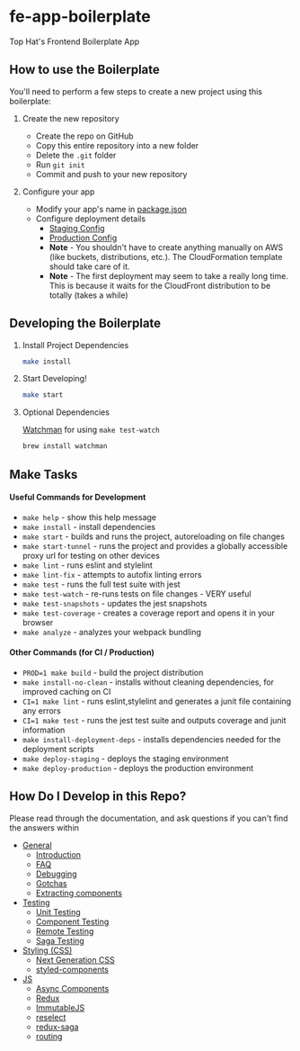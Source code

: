 # fe-app-boilerplate
Top Hat's Frontend Boilerplate App

## How to use the Boilerplate

You'll need to perform a few steps to create a new project using this boilerplate:

1. Create the new repository
    - Create the repo on GitHub
    - Copy this entire repository into a new folder
    - Delete the `.git` folder
    - Run `git init`
    - Commit and push to your new repository

1. Configure your app
    - Modify your app's name in [package.json](./package.json)
    - Configure deployment details 
        - [Staging Config](./internals/deployment/staging-config.sh)
        - [Production Config](./internals/deployment/production-config.sh)
        - **Note** - You shouldn't have to create anything manually on AWS (like buckets, distributions, etc.). The CloudFormation template should take care of it.
        - **Note** - The first deployment may seem to take a really long time. This is because it waits for the CloudFront distribution to be totally (takes a while)

## Developing the Boilerplate

1. Install Project Dependencies
    
    ```bash
    make install
    ```

1. Start Developing!

    ```bash
    make start
    ```

1. Optional Dependencies

    [Watchman](https://facebook.github.io/watchman/) for using `make test-watch`
    
    ```bash
    brew install watchman
    ```


## Make Tasks
#### Useful Commands for Development

- `make help` - show this help message
- `make install` - install dependencies
- `make start` - builds and runs the project, autoreloading on file changes
- `make start-tunnel` - runs the project and provides a globally accessible proxy url for testing on other devices
- `make lint` - runs eslint and stylelint
- `make lint-fix` - attempts to autofix linting errors
- `make test` - runs the full test suite with jest
- `make test-watch` - re-runs tests on file changes - VERY useful
- `make test-snapshots` - updates the jest snapshots
- `make test-coverage` - creates a coverage report and opens it in your browser
- `make analyze` - analyzes your webpack bundling

#### Other Commands (for CI / Production)

- `PROD=1 make build` - build the project distribution
- `make install-no-clean` - installs without cleaning dependencies, for improved caching on CI
- `CI=1 make lint` - runs eslint,stylelint and generates a junit file containing any errors
- `CI=1 make test` - runs the jest test suite and outputs coverage and junit information
- `make install-deployment-deps` - installs dependencies needed for the deployment scripts
- `make deploy-staging` - deploys the staging environment
- `make deploy-production` - deploys the production environment

## How Do I Develop in this Repo?

Please read through the documentation, and ask questions if you can't find the answers within

- [General](docs/general)
  - [Introduction ](docs/general/introduction.md)
  - [FAQ](docs/general/faq.md)
  - [Debugging](docs/general/debugging.md)  
  - [Gotchas](docs/general/gotchas.md)
  - [Extracting components](docs/general/components.md)
- [Testing](docs/testing)
  - [Unit Testing](docs/testing/unit-testing.md)
  - [Component Testing](docs/testing/component-testing.md)
  - [Remote Testing](docs/testing/remote-testing.md)
  - [Saga Testing](docs/testing/saga-testing.md)
- [Styling (CSS)](docs/css)
  - [Next Generation CSS](docs/css/README.md#next-generation-css)
  - [styled-components](docs/css/README.md#styled-components)
- [JS](docs/js)
  - [Async Components](docs/js/async-components.md)
  - [Redux](docs/js/redux.md)
  - [ImmutableJS](docs/js/immutablejs.md)
  - [reselect](docs/js/reselect.md)
  - [redux-saga](docs/js/redux-saga.md)
  - [routing](docs/js/routing.md)
